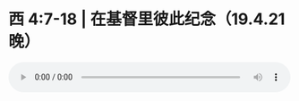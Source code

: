# 西 4:7-18 | 在基督里彼此纪念（19.4.21晚）

<audio style="width: 100%;" preload="false" controls controlslist="nodownload"><source src="http://file.simai.life/audio/mp3/old/27500.mp3" type="audio/mpeg">Your browser does not support the audio element.</audio>


